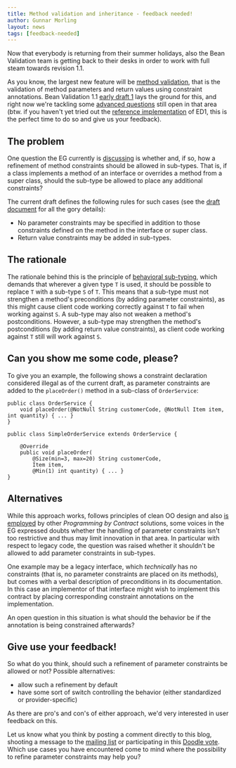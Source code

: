 ```yaml
---
title: Method validation and inheritance - feedback needed!
author: Gunnar Morling
layout: news
tags: [feedback-needed]
---
```

Now that everybody is returning from their summer holidays, also the Bean Validation team
is getting back to their desks in order to work with full steam towards revision 1.1.

As you know, the largest new feature will be
[method validation](http://beanvalidation.org/1.1/spec/#d0e2147), that is the validation
of method parameters and return values using constraint annotations. Bean Validation 1.1
[early draft 1](http://beanvalidation.org/news/2012/03/13/release-1-1-edr1/) lays the
ground for this, and right now we're tackling some
[advanced questions](https://hibernate.onjira.com/browse/BVAL-272) still open in that area
(btw. if you haven't yet tried out the
[reference implementation](http://in.relation.to/Bloggers/FirstAlphaReleaseOfHibernateValidator5)
of ED1, this is the perfect time to do so and give us your feedback).

## The problem

One question the EG currently is [discussing](http://lists.jboss.org/pipermail/beanvalidation-dev/2012-August/000504.html) 
is whether and, if so, how a refinement of method constraints should be allowed in
sub-types. That is, if a class implements a method of an interface or overrides a method
from a super class, should the sub-type be allowed to place any additional constraints?

The current draft defines the following rules for such cases (see the
[draft document](http://beanvalidation.org/1.1/spec/#d0e2429) for all the gory details):

* No parameter constraints may be specified in addition to those constraints defined on
the method in the interface or super class.
* Return value constraints may be added in sub-types.

## The rationale

The rationale behind this is the principle of
[behavioral sub-typing](http://en.wikipedia.org/wiki/Liskov_substitution_principle), which
demands that wherever a given type `T` is used, it should be possible to replace `T` with
a sub-type `S` of `T`. This means that a sub-type must not strengthen a method's
preconditions (by adding parameter constraints), as this might cause client code working
correctly against `T` to fail when working against `S`. A sub-type may also not weaken a
method's postconditions. However, a sub-type may strengthen the method's postconditions
(by adding return value constraints), as client code working against `T` still will work
against `S`.

## Can you show me some code, please?

To give you an example, the following shows a constraint declaration considered illegal as
of the current draft, as parameter constraints are added to the `placeOrder()` method in a
sub-class of `OrderService`:

	public class OrderService {
		void placeOrder(@NotNull String customerCode, @NotNull Item item, int quantity) { ... }
	}

	public class SimpleOrderService extends OrderService {

		@Override
	    public void placeOrder(
			@Size(min=3, max=20) String customerCode,
			Item item,
			@Min(1) int quantity) { ... }
	}

## Alternatives

While this approach works, follows principles of clean OO design and also
[is employed](http://research.microsoft.com/en-us/projects/contracts/) by other
_Programming by Contract_ solutions, some voices in the EG expressed doubts whether the
handling of parameter constraints isn't too restrictive and thus may limit innovation in
that area. In particular with respect to legacy code, the question was raised whether it
shouldn't be allowed to add parameter constraints in sub-types.

One example may be a legacy interface, which _technically_ has no constraints (that is, no
parameter constraints are placed on its methods), but comes with a verbal description of
preconditions in its documentation. In this case an implementor of that interface might
wish to implement this contract by placing corresponding constraint annotations on the
implementation.

An open question in this situation is what should the behavior be if the
annotation is being constrained afterwards?

## Give use your feedback!

So what do you think, should such a refinement of parameter constraints be allowed or not?
Possible alternatives:

- allow such a refinement by default
- have some sort of switch controlling the behavior (either standardized or provider-specific)

As there are pro's and con's of either approach, we'd very interested in user feedback on this.

Let us know what you think by posting a comment directly to this blog, shooting a message
to the [mailing list](https://lists.jboss.org/mailman/listinfo/beanvalidation-dev) or
participating in this [Doodle vote](www.doodle.com/qp78u6mqzetuas7p). Which use cases
you have encountered come to mind where the possibility to refine parameter constraints
may help you?
